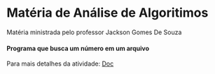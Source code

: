 # Matéria de Análise de Algoritimos

Matéria ministrada pelo professor Jackson Gomes De Souza

#### Programa que busca um número em um arquivo

Para mais detalhes da atividade: [Doc](https://docs.google.com/document/d/1_oBeejwQJm7p5T_5stXVEBaBUoNDXidThP85NG1bunc/edit)
